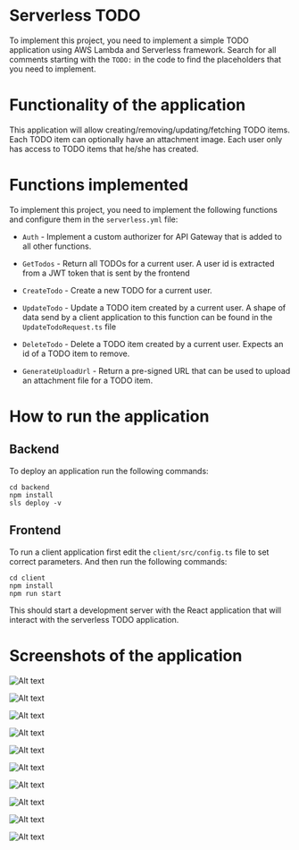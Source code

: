 # Serverless TODO

To implement this project, you need to implement a simple TODO application using AWS Lambda and Serverless framework. Search for all comments starting with the `TODO:` in the code to find the placeholders that you need to implement.

# Functionality of the application

This application will allow creating/removing/updating/fetching TODO items. Each TODO item can optionally have an attachment image. Each user only has access to TODO items that he/she has created.




# Functions implemented

To implement this project, you need to implement the following functions and configure them in the `serverless.yml` file:

* `Auth` - Implement a custom authorizer for API Gateway that is added to all other functions.

* `GetTodos` - Return all TODOs for a current user. A user id is extracted from a JWT token that is sent by the frontend

* `CreateTodo` - Create a new TODO for a current user. 

* `UpdateTodo` - Update a TODO item created by a current user. A shape of data send by a client application to this function can be found in the `UpdateTodoRequest.ts` file

* `DeleteTodo` - Delete a TODO item created by a current user. Expects an id of a TODO item to remove.

* `GenerateUploadUrl` - Return a pre-signed URL that can be used to upload an attachment file for a TODO item.


# How to run the application

## Backend

To deploy an application run the following commands:

```
cd backend
npm install
sls deploy -v
```

## Frontend

To run a client application first edit the `client/src/config.ts` file to set correct parameters. And then run the following commands:

```
cd client
npm install
npm run start
```

This should start a development server with the React application that will interact with the serverless TODO application.

# Screenshots of the application

![Alt text](https://github.com/snehalmundhe10/todo/blob/main/screenshots/serverless%20app-1.png)

![Alt text](https://github.com/snehalmundhe10/todo/blob/main/screenshots/serverless%20app-2.png)

![Alt text](https://github.com/snehalmundhe10/todo/blob/main/screenshots/authToken%201.png)

![Alt text](https://github.com/snehalmundhe10/todo/blob/main/screenshots/authtoken.png)

![Alt text](https://github.com/snehalmundhe10/todo/blob/main/screenshots/createTodos.png)

![Alt text](https://github.com/snehalmundhe10/todo/blob/main/screenshots/getTodos.png)

![Alt text](https://github.com/snehalmundhe10/todo/blob/main/screenshots/updateTodos.png)

![Alt text](https://github.com/snehalmundhe10/todo/blob/main/screenshots/item%20deleted.png)

![Alt text](https://github.com/snehalmundhe10/todo/blob/main/screenshots/getuploadurl.png)

![Alt text](https://github.com/snehalmundhe10/todo/blob/main/screenshots/file%20upload.png)


